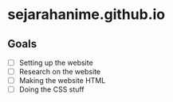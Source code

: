# sejarahanime.github.io
## Goals
- [ ] Setting up the website
- [ ] Research on the website
- [ ] Making the website HTML
- [ ] Doing the CSS stuff
